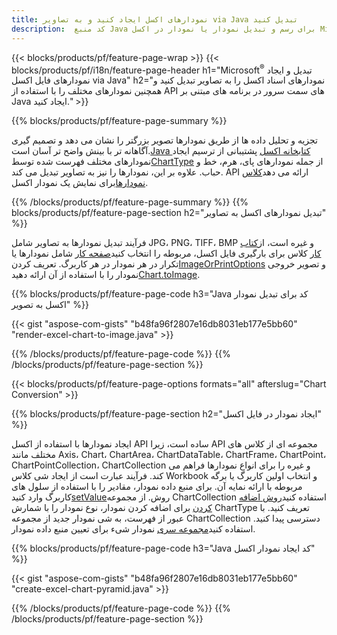 ```yaml
---
title: نمودارهای اکسل ایجاد کنید و به تصاویر via Java تبدیل کنید
description:  کد منبع Java برای رسم و تبدیل نمودار یا نمودار در اکسل Microsoft با استفاده از کتابخانه Java.
---
```

{{< blocks/products/pf/feature-page-wrap >}}
{{< blocks/products/pf/i18n/feature-page-header h1="Microsoft<sup>&reg;</sup> تبدیل و ایجاد نمودارهای فایل اکسل via Java" h2="نمودارهای اسناد اکسل را به تصاویر تبدیل کنید و همچنین نمودارهای مختلف را با استفاده از API های سمت سرور در برنامه های مبتنی بر Java ایجاد کنید." >}}


{{% blocks/products/pf/feature-page-summary %}}

 تجزیه و تحلیل داده ها از طریق نمودارها تصویر بزرگتر را نشان می دهد و تصمیم گیری آگاهانه تر با بینش واضح تر آسان است.[Java کتابخانه اکسل](/cells/fa/java/) پشتیبانی از ترسیم ایجاد نمودارهای مختلف فهرست شده توسط[ChartType](https://reference.aspose.com/cells/java/com.aspose.cells/ChartType) از جمله نمودارهای پای، هرم، خط و حباب. علاوه بر این، نمودارها را نیز به تصاویر تبدیل می کند. API ارائه می دهد[کلاس نمودارها](https://reference.aspose.com/cells/java/com.aspose.cells/Chart)برای نمایش یک نمودار اکسل.

{{% /blocks/products/pf/feature-page-summary %}}
{{% blocks/products/pf/feature-page-section h2="تبدیل نمودارهای اکسل به تصاویر" %}}

 فرآیند تبدیل نمودارها به تصاویر شامل JPG، PNG، TIFF، BMP و غیره است، از[کتاب کار](https://reference.aspose.com/java/cells/com.aspose.cells/workbook) کلاس برای بارگیری فایل اکسل، مربوطه را انتخاب کنید[صفحه کار](https://reference.aspose.com/cells/java/com.aspose.cells/worksheet) شامل نمودارها یا تکرار در هر نمودار در هر کاربرگ. تعريف كردن[ImageOrPrintOptions](https://reference.aspose.com/cells/java/com.aspose.cells/ImageOrPrintOptions) و تصویر خروجی نمودار را با استفاده از آن ارائه دهید[Chart.toImage](https://reference.aspose.com/cells/java/com.aspose.cells/chart#toImage(java.io.OutputStream,%20com.aspose.cells.ImageOrPrintOptions)).


{{% blocks/products/pf/feature-page-code h3="Java کد برای تبدیل نمودار اکسل به تصویر" %}}

{{< gist "aspose-com-gists" "b48fa96f2807e16db8031eb177e5bb60" "render-excel-chart-to-image.java" >}}

{{% /blocks/products/pf/feature-page-code %}}
{{% /blocks/products/pf/feature-page-section %}}

{{< blocks/products/pf/feature-page-options formats="all" afterslug="Chart Conversion" >}}


{{% blocks/products/pf/feature-page-section h2="ایجاد نمودار در فایل اکسل" %}}

 ایجاد نمودارها با استفاده از اکسل API ساده است، زیرا API مجموعه ای از کلاس های مختلف مانند Axis، Chart، ChartArea، ChartDataTable، ChartFrame، ChartPoint، ChartPointCollection، ChartCollection و غیره را برای انواع نمودارها فراهم می کند. فرآیند عبارت است از ایجاد شی کلاس Workbook و انتخاب اولین کاربرگ یا برگه مربوطه با ارائه نمایه آن. برای منبع داده نمودار، مقادیر را با استفاده از سلول های کاربرگ وارد کنید[setValue](https://reference.aspose.com/cells/java/com.aspose.cells/cell#Value)روش. از مجموعه ChartCollection استفاده کنید[روش اضافه کردن](https://reference.aspose.com/cells/java/com.aspose.cells/chartcollection#add(int,%20int,%20int,%20int,%20int) ) برای اضافه کردن نمودار، نوع نمودار را با شمارش ChartType تعریف کنید. با عبور از فهرست، به شی نمودار جدید از مجموعه ChartCollection دسترسی پیدا کنید. استفاده کنید[مجموعه سری](https://reference.aspose.com/cells/java/com.aspose.cells/SeriesCollection) نمودار شیء برای تعیین منبع داده نمودار.

{{% blocks/products/pf/feature-page-code h3="Java کد ایجاد نمودار اکسل" %}}

{{< gist "aspose-com-gists" "b48fa96f2807e16db8031eb177e5bb60" "create-excel-chart-pyramid.java" >}}

{{% /blocks/products/pf/feature-page-code %}}
{{% /blocks/products/pf/feature-page-section %}}
